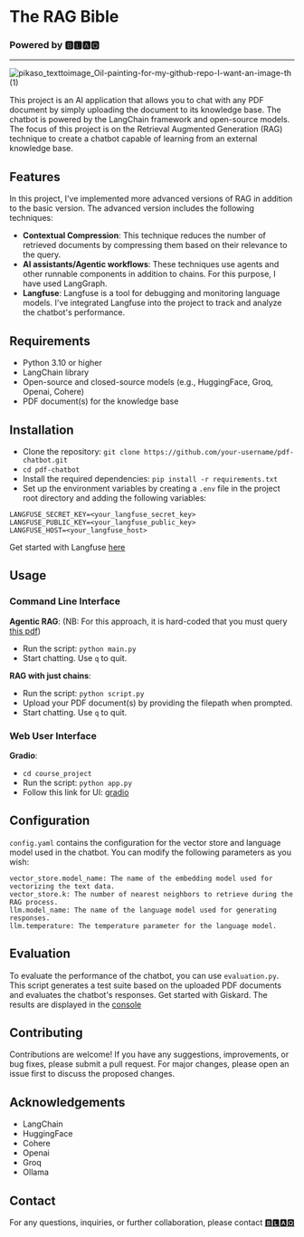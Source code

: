 # **The RAG Bible**

### Powered by 🅱🅻🅰🆀
-----------------------------------------------------------
![pikaso_texttoimage_Oil-painting-for-my-github-repo-I-want-an-image-th (1)](https://github.com/user-attachments/assets/f49142b6-72f2-4e2e-ac6e-58b4e4ba7db8)






This project is an AI application that allows you to chat with any PDF document by simply uploading the document to its knowledge base. The chatbot is powered by the LangChain framework and open-source models.
The focus of this project is on the Retrieval Augmented Generation (RAG) technique to create a chatbot capable of learning from an external knowledge base.

## **Features**
In this project, I've implemented more advanced versions of RAG in addition to the basic version. The advanced version includes the following techniques:
* **Contextual Compression**: This technique reduces the number of retrieved documents by compressing them based on their relevance to the query.
* **AI assistants/Agentic workflows**: These techniques use agents and other runnable components in addition to chains. For this purpose, I have used LangGraph.
* **Langfuse**: Langfuse is a tool for debugging and monitoring language models. I've integrated Langfuse into the project to track and analyze the chatbot's performance.


## **Requirements**
* Python 3.10 or higher
* LangChain library
* Open-source and closed-source models (e.g., HuggingFace, Groq, Openai, Cohere)
* PDF document(s) for the knowledge base
## **Installation**
* Clone the repository:   ```git clone https://github.com/your-username/pdf-chatbot.git```
* ``` cd pdf-chatbot ```
* Install the required dependencies:  ```pip install -r requirements.txt```
* Set up the environment variables by creating a ```.env``` file in the project root directory and adding the following variables:

```
LANGFUSE_SECRET_KEY=<your_langfuse_secret_key>
LANGFUSE_PUBLIC_KEY=<your_langfuse_public_key>
LANGFUSE_HOST=<your_langfuse_host>
```
Get started with Langfuse [here](https://cloud.langfuse.com/?getStarted=1)
## **Usage**
### **Command Line Interface**
**Agentic RAG**: (NB: For this approach, it is hard-coded that you must query [this pdf](https://pressbooks.oer.hawaii.edu/humannutrition2/))
* Run the script: ```python main.py```
* Start chatting. Use ```q``` to quit.
  
**RAG with just chains**:
* Run the script: ```python script.py```
* Upload your PDF document(s) by providing the filepath when prompted.
* Start chatting. Use ```q``` to quit.

### **Web User Interface**
**Gradio**:
* ```cd course_project```
* Run the script: ```python app.py```
* Follow this link for UI: [gradio](http://127.0.0.1:7860/)

## **Configuration**
```config.yaml``` contains the configuration for the vector store and language model used in the chatbot. You can modify the following parameters as you wish:
```
vector_store.model_name: The name of the embedding model used for vectorizing the text data.
vector_store.k: The number of nearest neighbors to retrieve during the RAG process.
llm.model_name: The name of the language model used for generating responses.
llm.temperature: The temperature parameter for the language model.
```
## **Evaluation**
To evaluate the performance of the chatbot, you can use ```evaluation.py```. This script generates a test suite based on the uploaded PDF documents and evaluates the chatbot's responses. 
Get started with Giskard. The results are displayed in the [console](https://docs.giskard.ai/en/latest/getting_started/quickstart/quickstart_llm.html)

## **Contributing**
Contributions are welcome! If you have any suggestions, improvements, or bug fixes, please submit a pull request. For major changes, please open an issue first to discuss the proposed changes.

## **Acknowledgements**
* LangChain
* HuggingFace
* Cohere
* Openai
* Groq
* Ollama

  
## **Contact**
For any questions, inquiries, or further collaboration, please contact [🅱🅻🅰🆀](https://www.linkedin.com/in/chinonsoodiaka/)
